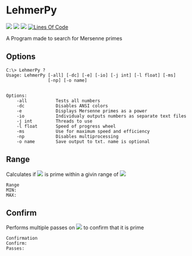 # LehmerPy
![](https://img.shields.io/badge/Version-1.7-blue?style=flat-square)
![](https://img.shields.io/github/repo-size/Papr3ka/LehmerPy?style=flat-square)
![](https://img.shields.io/badge/python-v3.7-blue?style=flat-square)
[![Lines Of Code](https://tokei.rs/b1/github/Papr3ka/LehmerPy?category=code)](https://github.com/Papr3ka/LehmerPy)

A Program made to search for Mersenne primes


## Options

```
C:\> LehmerPy ?
Usage: LehmerPy [-all] [-dc] [-e] [-io] [-j int] [-l float] [-ms]
                [-np] [-o name]


Options:
    -all           Tests all numbers
    -dc            Disables ANSI colors
    -e             Displays Mersenne primes as a power
    -io            Individualy outputs numbers as separate text files
    -j int         Threads to use
    -l float       Speed of progress wheel
    -ms            Use for maximum speed and efficiency
    -np            Disables multiprocessing
    -o name        Save output to txt. name is optional
```

## Range
Calculates if <img src="https://render.githubusercontent.com/render/math?math=2^p-1"> is prime within a givin range of <img src="https://render.githubusercontent.com/render/math?math=p">
```
Range
MIN:
MAX:
```

## Confirm
Performs multiple passes on <img src="https://render.githubusercontent.com/render/math?math=2^p-1"> to confirm that it is prime 
```
Confirmation
Confirm:
Passes:
```

